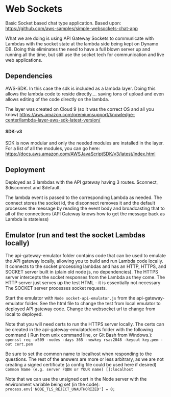 # Web Sockets

Basic Socket based chat type application. Based upon: https://github.com/aws-samples/simple-websockets-chat-app

What we are doing is using API Gateway Sockets to communicate with Lambdas with the socket state at the lambda side being kept on Dynamo DB. Doing this eliminates the 
need to have a full blown server up and  running all the time, but still use the socket tech for communication and live web applications.

## Dependencies

AWS-SDK. In this case the sdk is included as a lambda layer. Doing this allows the lambda code to reside directly.... saving tons of upload and even allows editing of the code directly on the lambda. 

The layer was created on Cloud 9 (so it was the correct OS and all you know) https://aws.amazon.com/premiumsupport/knowledge-center/lambda-layer-aws-sdk-latest-version/

#### SDK-v3
SDK is now modular and only the needed modules are installed in the layer. For a list of all the modules, you can go here: https://docs.aws.amazon.com/AWSJavaScriptSDK/v3/latest/index.html


## Deployment

Deployed as 3 lambdas with the API gateway having 3 routes. $connect, $disconnect and $default.

The lambda event is passed to the corresponding Lambda as needed. The connect stores the socket id, the disconnect removes it and the default processes the message by reading the event body and broadcasting that to all of the connections (API Gateway knows how to get the message back as Lambda is stateless)


## Emulator (run and test the socket Lambdas locally)
The api-gateway-emulator folder contains code that can be used to emulate the API gateway locally, allowing you to build and run Lambda code locally.
It connects to the socket processing lambdas and has an HTTP, HTTPS, and SOCKET server built in (plain old node js, no dependencies).
The HTTPS server intercepts the socket responses from the Lambda as they come.
The HTTP server just serves up the test HTML - it is essentially not necessary
The SOCKET server processes socket requests.

Start the emulator with ```Node socket-api-emulator.js``` from the api-gateway-emulator folder. See the html file to change the test from local emulator to deployed API gateway code. Change the websocket url to change from local to deployed.

Note that you will need certs to run the HTTPS server locally. The certs can be created in the api-gateway-emulator/certs folder with the following command (
Run from unix command line, or Git Bash from Windows.):
``` openssl req -x509 -nodes -days 365 -newkey rsa:2048 -keyout key.pem -out cert.pem```

Be sure to set the common name to localhost when responding to the questions. The rest of the answers are more or less arbitrary, as we are not creating a signed certificate (a config file could be used here if desired)
```Common Name (e.g. server FQDN or YOUR name) []:localhost```

Note that we can use the unsigned cert in the Node server with the environment variable being set (in the code): ```process.env['NODE_TLS_REJECT_UNAUTHORIZED'] = 0;```


